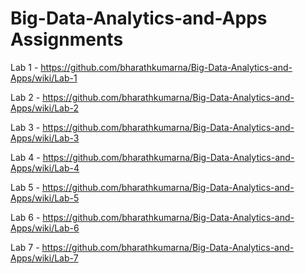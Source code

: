 # Big-Data-Analytics-and-Apps Assignments
Lab 1 - https://github.com/bharathkumarna/Big-Data-Analytics-and-Apps/wiki/Lab-1

Lab 2 - https://github.com/bharathkumarna/Big-Data-Analytics-and-Apps/wiki/Lab-2

Lab 3 - https://github.com/bharathkumarna/Big-Data-Analytics-and-Apps/wiki/Lab-3

Lab 4 - https://github.com/bharathkumarna/Big-Data-Analytics-and-Apps/wiki/Lab-4

Lab 5 - https://github.com/bharathkumarna/Big-Data-Analytics-and-Apps/wiki/Lab-5

Lab 6 - https://github.com/bharathkumarna/Big-Data-Analytics-and-Apps/wiki/Lab-6

Lab 7 - https://github.com/bharathkumarna/Big-Data-Analytics-and-Apps/wiki/Lab-7
